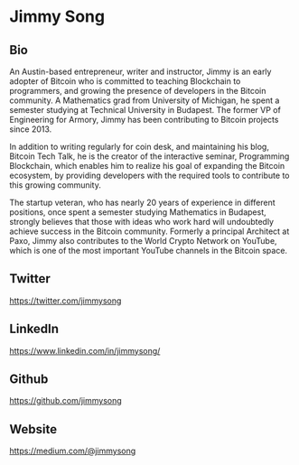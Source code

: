 # Jimmy Song

## Bio
An Austin-based entrepreneur, writer and instructor, Jimmy is an early adopter of Bitcoin who is committed to teaching Blockchain to programmers, and growing the presence of developers in the Bitcoin community. A Mathematics grad from University of Michigan, he spent a semester studying at Technical University in Budapest. The former VP of Engineering for Armory, Jimmy has been contributing to Bitcoin projects since 2013.

In addition to writing regularly for coin desk, and maintaining his blog, Bitcoin Tech Talk, he is the creator of the interactive seminar, Programming Blockchain, which enables him to realize his goal of expanding the Bitcoin ecosystem, by providing developers with the required tools to contribute to this growing community.

The startup veteran, who has nearly 20 years of experience in different positions, once spent a semester studying Mathematics in Budapest, strongly believes that those with ideas who work hard will undoubtedly achieve success in the Bitcoin community. 
Formerly a principal Architect at Paxo, Jimmy also contributes to the World Crypto Network on YouTube, which is one of the most important YouTube channels in the Bitcoin space.

## Twitter
https://twitter.com/jimmysong 

## LinkedIn
https://www.linkedin.com/in/jimmysong/

## Github
https://github.com/jimmysong

## Website
https://medium.com/@jimmysong
